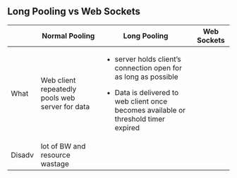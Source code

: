 ## Long Pooling vs Web Sockets

||Normal Pooling|Long Pooling|Web Sockets|
|---|---|---|---|
|What|Web client repeatedly pools web server for data|<ul><li>server holds client’s connection open for as long as possible</li></ul><ul><li>Data is delivered to web client once becomes available or threshold timer expired</li></ul>||
|Disadv|lot of BW and resource wastage|||
